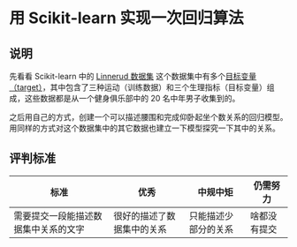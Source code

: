 # 用 Scikit-learn 实现一次回归算法

## 说明

先看看 Scikit-learn 中的 [Linnerud 数据集](https://scikit-learn.org/stable/modules/generated/sklearn.datasets.load_linnerud.html#sklearn.datasets.load_linnerud)
这个数据集中有多个[目标变量（target）](https://scikit-learn.org/stable/datasets/toy_dataset.html#linnerrud-dataset)，其中包含了三种运动（训练数据）和三个生理指标（目标变量）组成，这些数据都是从一个健身俱乐部中的 20 名中年男子收集到的。

之后用自己的方式，创建一个可以描述腰围和完成仰卧起坐个数关系的回归模型。用同样的方式对这个数据集中的其它数据也建立一下模型探究一下其中的关系。

## 评判标准

| 标准                       | 优秀                           | 中规中矩                      | 仍需努力          |
| ------------------------------ | ----------------------------------- | ----------------------------- | -------------------------- |
| 需要提交一段能描述数据集中关系的文字 | 很好的描述了数据集中的关系 | 只能描述少部分的关系 | 啥都没有提交 |
